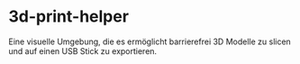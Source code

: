 # 3d-print-helper
Eine visuelle Umgebung, die es ermöglicht barrierefrei 3D Modelle zu slicen und auf einen USB Stick zu exportieren.
